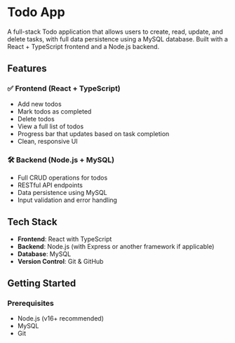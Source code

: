 # Todo App

A full-stack Todo application that allows users to create, read, update, and delete tasks, with full data persistence using a MySQL database. Built with a React + TypeScript frontend and a Node.js backend.

## Features

### ✅ Frontend (React + TypeScript)
- Add new todos
- Mark todos as completed
- Delete todos
- View a full list of todos
- Progress bar that updates based on task completion
- Clean, responsive UI

### 🛠️ Backend (Node.js + MySQL)
- Full CRUD operations for todos
- RESTful API endpoints
- Data persistence using MySQL
- Input validation and error handling

## Tech Stack

- **Frontend**: React with TypeScript
- **Backend**: Node.js (with Express or another framework if applicable)
- **Database**: MySQL
- **Version Control**: Git & GitHub

## Getting Started

### Prerequisites

- Node.js (v16+ recommended)
- MySQL
- Git
